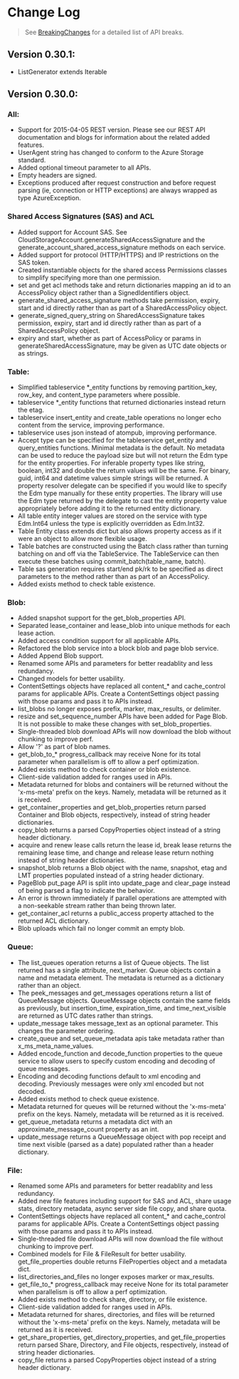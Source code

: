 # Change Log

> See [BreakingChanges](BreakingChanges.md) for a detailed list of API breaks.

## Version 0.30.1:
- ListGenerator extends Iterable

## Version 0.30.0:

### All:
- Support for 2015-04-05 REST version. Please see our REST API documentation and blogs for information about the related added features.
- UserAgent string has changed to conform to the Azure Storage standard.
- Added optional timeout parameter to all APIs.
- Empty headers are signed.
- Exceptions produced after request construction and before request parsing (ie, connection or HTTP exceptions) are always wrapped as type AzureException.

### Shared Access Signatures (SAS) and ACL
- Added support for Account SAS. See CloudStorageAccount.generateSharedAccessSignature and the generate_account_shared_access_signature methods on each service.
- Added support for protocol (HTTP/HTTPS) and IP restrictions on the SAS token.
- Created instantiable objects for the shared access Permissions classes to simplify specifying more than one permission.
- set and get acl methods take and return dictionaries mapping an id to an AccessPolicy object rather than a SignedIdentifiers object.
- generate_shared_access_signature methods take permission, expiry, start and id directly rather than as part of a SharedAccessPolicy object.
- generate_signed_query_string on SharedAccessSignature takes permission, expiry, start and id directly rather than as part of a SharedAccessPolicy object.
- expiry and start, whether as part of AccessPolicy or params in generateSharedAccessSignature, may be given as UTC date objects or as strings.

### Table:
- Simplified tableservice *_entity functions by removing partition_key, row_key, and content_type parameters where possible.
- tableservice *_entity functions that returned dictionaries instead return the etag.
- tableservice insert_entity and create_table operations no longer echo content from the service, improving performance.
- tableservice uses json instead of atompub, improving performance. 
- Accept type can be specified for the tableservice get_entity and query_entities functions. Minimal metadata is the default. No metadata can be used to reduce the payload size but will not return the Edm type for the entity properties. For inferable property types like string, boolean, int32 and double the return values will be the same. For binary, guid, int64 and datetime values simple strings will be returned. A property resolver delegate can be specified if you would like to specify the Edm type manually for these entity properties. The library will use the Edm type returned by the delegate to cast the entity property value appropriately before adding it to the returned entity dictionary.
- All table entity integer values are stored on the service with type Edm.Int64 unless the type is explicitly overridden as Edm.Int32.
- Table Entity class extends dict but also allows property access as if it were an object to allow more flexible usage.
- Table batches are constructed using the Batch class rather than turning batching on and off via the TableService. The TableService can then execute these batches using commit_batch(table_name, batch).
- Table sas generation requires start/end pk/rk to be specified as direct parameters to the method rather than as part of an AccessPolicy.
- Added exists method to check table existence.

### Blob:
- Added snapshot support for the get_blob_properties API.
- Separated lease_container and lease_blob into unique methods for each lease action.
- Added access condition support for all applicable APIs.
- Refactored the blob service into a block blob and page blob service.
- Added Append Blob support.
- Renamed some APIs and parameters for better readablity and less redundancy.
- Changed models for better usability.
- ContentSettings objects have replaced all content_* and cache_control params for applicable APIs. Create a ContentSettings object passing with those params and pass it to APIs instead.
- list_blobs no longer exposes prefix, marker, max_results, or delimiter.
- resize and set_sequence_number APIs have been added for Page Blob. It is not possible to make these changes with set_blob_properties.
- Single-threaded blob download APIs will now download the blob without chunking to improve perf.
- Allow '?' as part of blob names.
- get_blob_to_* progress_callback may receive None for its total parameter when parallelism is off to allow a perf optimization.
- Added exists method to check container or blob existence.
- Client-side validation added for ranges used in APIs.
- Metadata returned for blobs and containers will be returned without the 'x-ms-meta' prefix on the keys. Namely, metadata will be returned as it is received.
- get_container_properties and get_blob_properties return parsed Container and Blob objects, respectively, instead of string header dictionaries.
- copy_blob returns a parsed CopyProperties object instead of a string header dictionary.
- acquire and renew lease calls return the lease id, break lease returns the remaining lease time, and change and release lease return nothing instead of string header dictionaries.
- snapshot_blob returns a Blob object with the name, snapshot, etag and LMT properties populated instead of a string header dictionary.
- PageBlob put_page API is split into update_page and clear_page instead of being parsed a flag to indicate the behavior.
- An error is thrown immediately if parallel operations are attempted with a non-seekable stream rather than being thrown later.
- get_container_acl returns a public_access property attached to the returned ACL dictionary.
- Blob uploads which fail no longer commit an empty blob.

### Queue:
- The list_queues operation returns a list of Queue objects. The list returned has a single attribute, next_marker. Queue objects contain a name and metadata element. The metadata is returned as a dictionary rather than an object.
- The peek_messages and get_messages operations return a list of QueueMessage objects. QueueMessage objects contain the same fields as previously, but insertion_time, expiration_time, and time_next_visible are returned as UTC dates rather than strings.
- update_message takes message_text as an optional parameter. This changes the parameter ordering.
- create_queue and set_queue_metadata apis take metadata rather than x_ms_meta_name_values.
- Added encode_function and decode_function properties to the queue service to allow users to specify custom encoding and decoding of queue messages.
- Encoding and decoding functions default to xml encoding and decoding. Previously messages were only xml encoded but not decoded.
- Added exists method to check queue existence.
- Metadata returned for queues will be returned without the 'x-ms-meta' prefix on the keys. Namely, metadata will be returned as it is received.
- get_queue_metadata returns a metadata dict with an approximate_message_count property as an int.
- update_message returns a QueueMessage object with pop receipt and time next visible (parsed as a date) populated rather than a header dictionary.

### File:
- Renamed some APIs and parameters for better readablity and less redundancy.
- Added new file features including support for SAS and ACL, share usage stats, directory metadata, async server side file copy, and share quota.
- ContentSettings objects have replaced all content_* and cache_control params for applicable APIs. Create a ContentSettings object passing with those params and pass it to APIs instead.
- Single-threaded file download APIs will now download the file without chunking to improve perf.
- Combined models for File & FileResult for better usability. get_file_properties double returns FileProperties object and a metadata dict.
- list_directories_and_files no longer exposes marker or max_results.
- get_file_to_* progress_callback may receive None for its total parameter when parallelism is off to allow a perf optimization.
- Added exists method to check share, directory, or file existence.
- Client-side validation added for ranges used in APIs.
- Metadata returned for shares, directories, and files will be returned without the 'x-ms-meta' prefix on the keys. Namely, metadata will be returned as it is received.
- get_share_properties, get_directory_properties, and get_file_properties return parsed Share, Directory, and File objects, respectively, instead of string header dictionaries.
- copy_file returns a parsed CopyProperties object instead of a string header dictionary.